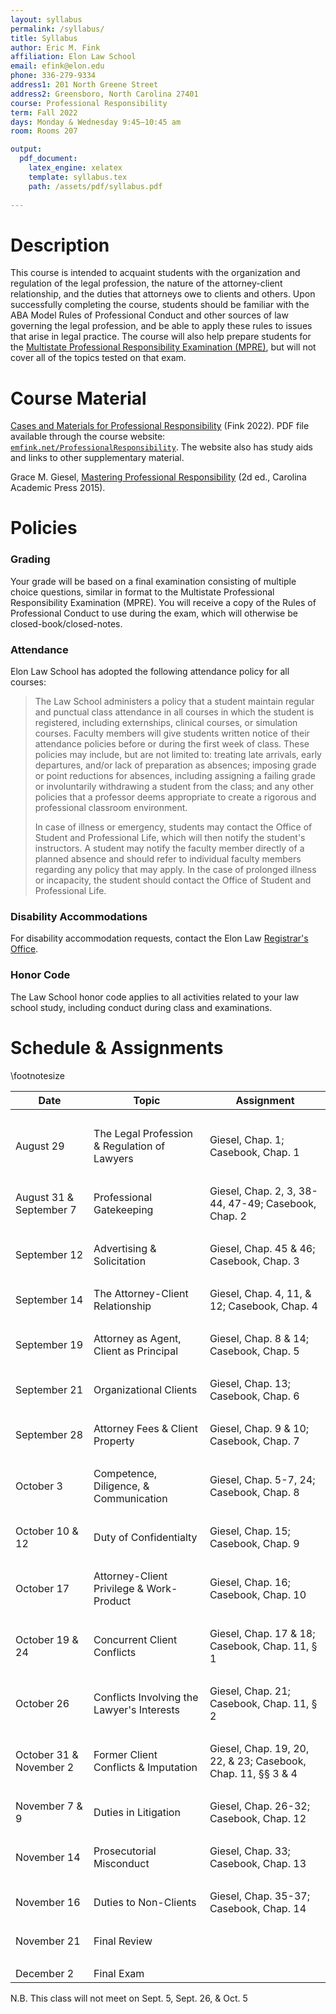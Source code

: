 ```yaml
---
layout: syllabus
permalink: /syllabus/
title: Syllabus
author: Eric M. Fink
affiliation: Elon Law School
email: efink@elon.edu
phone: 336-279-9334
address1: 201 North Greene Street
address2: Greensboro, North Carolina 27401
course: Professional Responsibility
term: Fall 2022
days: Monday & Wednesday 9:45–10:45 am
room: Rooms 207

output: 
  pdf_document:
    latex_engine: xelatex
    template: syllabus.tex
    path: /assets/pdf/syllabus.pdf
  
---
```


# Description

This course is intended to acquaint students with the organization and regulation of the legal profession, the nature of the attorney-client relationship, and the duties that attorneys owe to clients and others. Upon successfully completing the course, students should be familiar with the ABA Model Rules of Professional Conduct and other sources of law governing the legal profession, and be able to apply these rules to issues that arise in legal practice. The course will also help prepare students for the [Multistate Professional Responsibility Examination (MPRE)](https://www.ncbex.org/exams/mpre/), but will not cover all of the topics tested on that exam. 

# Course Material

[Cases and Materials for Professional Responsibility](https://www.emfink.net/ProfessionalResponsibility/Casebook) (Fink 2022). PDF file available through the course website: [`emfink.net/ProfessionalResponsibility`](https://www.emfink.net/ProfessionalResponsibility/). The website also has study aids and links to other supplementary material. 

Grace M. Giesel, [Mastering Professional Responsibility](https://cap-press.com/books/isbn/9781611636208/Mastering-Professional-Responsibility-Second-Edition) (2d ed., Carolina Academic Press 2015). 

# Policies

### Grading

Your grade will be based on a final examination consisting of multiple choice questions, similar in format to the Multistate Professional Responsibility Examination (MPRE). You will receive a copy of the Rules of Professional Conduct to use during the exam, which will otherwise be closed-book/closed-notes. 

### Attendance

Elon Law School has adopted the following attendance policy for all courses:

> The Law School administers a policy that a student maintain regular and punctual class attendance in all courses in which the student is registered, including externships, clinical courses, or simulation courses. Faculty members will give students written notice of their attendance policies before or during the first week of class. These policies may include, but are not limited to: treating late arrivals, early departures, and/or lack of preparation as absences; imposing grade or point reductions for absences, including assigning a failing grade or involuntarily withdrawing a student from the class; and any other policies that a professor deems appropriate to create a rigorous and professional classroom environment.
>   
> In case of illness or emergency, students may contact the Office of Student and Professional Life, which will then notify the student's instructors. A student may notify the faculty member directly of a planned absence and should refer to individual faculty members regarding any policy that may apply. In the case of prolonged illness or incapacity, the student should contact the Office of Student and Professional Life.

### Disability Accommodations

For disability accommodation requests, contact the Elon Law [Registrar's Office](https://www.elon.edu/u/law/academics/registrar/).

### Honor Code

The Law School honor code applies to all activities related to your law school study, including conduct during class and examinations.

# Schedule & Assignments 

\footnotesize

 **Date** | **Topic**  | **Assignment**
--|---|--
 &nbsp; | &nbsp; | &nbsp;
 August 29 | The Legal Profession & Regulation of Lawyers | Giesel, Chap. 1; Casebook, Chap. 1
 &nbsp; |  &nbsp; |  &nbsp;
 August 31 & September 7 | Professional Gatekeeping | Giesel, Chap. 2, 3, 38-44, 47-49; Casebook, Chap. 2
 &nbsp; |  &nbsp; |  &nbsp;
 September 12 | Advertising & Solicitation | Giesel, Chap. 45 & 46; Casebook, Chap. 3
 &nbsp; |  &nbsp; |  &nbsp;
 September 14 | The Attorney-Client Relationship | Giesel, Chap. 4, 11, & 12; Casebook, Chap. 4
 &nbsp; |  &nbsp; |  &nbsp;
 September 19 | Attorney as Agent, Client as Principal |  Giesel, Chap. 8 & 14; Casebook, Chap. 5
 &nbsp; |  &nbsp; |  &nbsp;
 September 21 | Organizational Clients | Giesel, Chap. 13; Casebook, Chap. 6
 &nbsp; |  &nbsp; |  &nbsp;
 September 28 | Attorney Fees & Client Property | Giesel, Chap. 9 & 10; Casebook, Chap. 7
 &nbsp; |  &nbsp; |  &nbsp;
 October 3 | Competence, Diligence, & Communication| Giesel, Chap. 5-7, 24; Casebook, Chap. 8
 &nbsp; |  &nbsp; |  &nbsp;
 October 10 & 12 | Duty of Confidentialty | Giesel, Chap. 15; Casebook, Chap. 9
 &nbsp; |  &nbsp; |  &nbsp;
 October 17 | Attorney-Client Privilege & Work-Product | Giesel, Chap. 16; Casebook, Chap. 10
 &nbsp; |  &nbsp; |  &nbsp;
 October 19 & 24 | Concurrent Client Conflicts | Giesel, Chap. 17 & 18; Casebook, Chap. 11, § 1
 &nbsp; |  &nbsp; |  &nbsp;
 October 26 | Conflicts Involving the Lawyer's Interests | Giesel, Chap. 21; Casebook, Chap. 11, § 2 
 &nbsp; |  &nbsp; |  &nbsp;
 October 31 & November 2| Former Client Conflicts & Imputation | Giesel, Chap. 19, 20, 22, & 23; Casebook, Chap. 11, §§ 3 & 4
 &nbsp; |  &nbsp; |  &nbsp;
 November 7 & 9 | Duties in Litigation | Giesel, Chap. 26-32; Casebook, Chap. 12
 &nbsp; |  &nbsp; |  &nbsp;
 November 14 | Prosecutorial Misconduct | Giesel, Chap. 33; Casebook, Chap. 13
 &nbsp; |  &nbsp; |  &nbsp;
 November 16| Duties to Non-Clients | Giesel, Chap. 35-37; Casebook, Chap. 14 
 &nbsp; |  &nbsp; |  &nbsp;
 November 21  | Final Review |  &nbsp;
 &nbsp; |  &nbsp; |  &nbsp;
 December 2 | Final Exam | &nbsp;
 
 N.B. This class will not meet on Sept. 5, Sept. 26, & Oct. 5